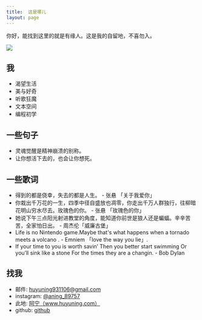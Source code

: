 ```yaml
---
title:  这是哪儿 
layout: page
---
```


你好，能找到这里的就是有缘人。这是我的自留地，不喜勿入。

![](https://user-images.githubusercontent.com/20737239/61613359-b9453000-ac93-11e9-9e19-839a9d5bd20c.jpg)

## 我
   - 渴望生活
   - 美与好奇
   - 听歌狂魔
   - 文本空间
   - 编程初学
   
## 一些句子
   - 灵魂觉醒是精神崩溃的别称。
   - 让你想活下去的，也会让你想死。
 

## 一些歌词

  - 得到的都是侥幸，失去的都是人生。 - 张悬 「关于我爱你」
  - 你栽出千万花的一生，四季中径自盛放也凋零，你走出千万人群独行，往柳暗花明山穷水尽去。玫瑰色的你。 - 张悬 「玫瑰色的你」
  - 她说下午三点阳光射进教堂的角度，能知道你前世是狼人还是蝙蝠。辛辛苦苦，全家怕日出。 - 周杰伦「威廉古堡」
  - Life is no Nintendo game.Maybe that's what happens when a tornado meets a volcano . - Emniem 「love the way you lie」.
  - If your time to you is worth savin’ Then you better start swimming Or you’ll sink like a stone For the times they are a changin.  -   Bob Dylan
  
## 找我

* 邮件: <i class="fa fa-envelope"></i>huyuning931106@gmail.com
* instagram: [@aning_89757](https://www.instagram.com/aning_89757/)
* 此地: <i class="fa fa-pencil"></i><a href="http://www.huyuning.com" target="_blank" title="我的个人博客">阿宁（www.huyuning.com）</a>
* github: <i class="fa fa-github"></i><a href="http://www.github.com/BleuHu/" target="_blank" title="BleuHu的github"> github </a>


